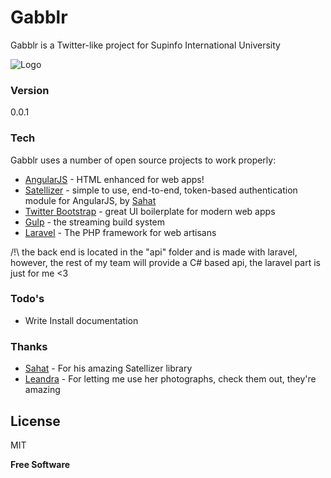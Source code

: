 # Gabblr

Gabblr is a Twitter-like project for Supinfo International University

![Logo](https://photos-1.dropbox.com/t/2/AADh-aFBMlzR0J42HAtze9L4_k810MocMBy74x0FXaxM9w/12/29648342/png/1024x768/3/1423796400/0/2/gabbler.png/CNbLkQ4gASACIAMoASgC/eXMNjLVrCasNJN0jav6f8ih6s2OUbVk3FyhdVT19JzA)

### Version
0.0.1

### Tech

Gabblr uses a number of open source projects to work properly:

* [AngularJS] - HTML enhanced for web apps!
* [Satellizer] - simple to use, end-to-end, token-based authentication module for AngularJS, by [Sahat]
* [Twitter Bootstrap] - great UI boilerplate for modern web apps
* [Gulp] - the streaming build system
* [Laravel] - The PHP framework for web artisans 

/!\ the back end is located in the "api" folder and is made with laravel, however, the rest of my team will provide a C# based api, the laravel part is just for me <3

### Todo's

 - Write Install documentation

### Thanks

* [Sahat] - For his amazing Satellizer library
* [Leandra] - For letting me use her photographs, check them out, they're amazing

License
----

MIT


**Free Software**


[Twitter Bootstrap]:http://twitter.github.com/bootstrap/
[AngularJS]:http://angularjs.org
[Gulp]:http://gulpjs.com
[Laravel]:http://laravel.com
[Satellizer]:https://github.com/sahat/satellizer
[Sahat]:https://github.com/sahat
[Leandra]:http://weshouldgotoparis.tumblr.com/
